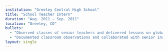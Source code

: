 ```yaml
---
institution: "Greeley Central High School"
title: "School Teacher Intern"
duration: "Aug. 2011 – Sep. 2011"
location: "Greeley, CO"
bullets:
  - "Observed classes of senior teachers and delivered lessons on global subjects, enhancing student’s global knowledge."
  - "Documented classroom observations and collaborated with senior instructors to analyze and enhance the learning experience."
layout: single
---
```

